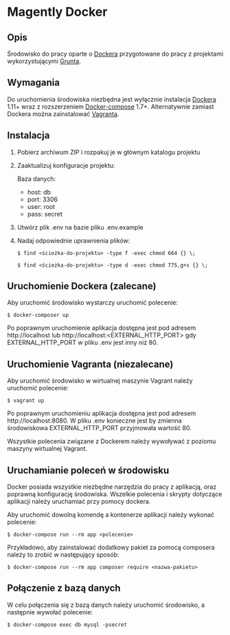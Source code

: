 # Magently Docker

## Opis

Środowisko do pracy oparte o [Dockera](https://docker.com) przygotowane do pracy z projektami wykorzystującymi [Grunta](http://gruntjs.com/).

## Wymagania

Do uruchomienia środowiska niezbędna jest wyłącznie instalacja [Dockera](https://docs.docker.com/engine/installation/) 1.11+ wraz z rozszerzeniem [Docker-compose](https://docs.docker.com/compose/install) 1.7+. Alternatywnie zamiast Dockera można zainstalować [Vagranta](https://www.vagrantup.com/docs/installation/).

## Instalacja

1. Pobierz archiwum ZIP i rozpakuj je w głównym katalogu projektu
2. Zaaktualizuj konfiguracje projektu:

   Baza danych:
   - host: db
   - port: 3306
   - user: root
   - pass: secret
3. Utwórz plik .env na bazie pliku .env.example
4. Nadaj odpowiednie uprawnienia plików:

   `$ find <ścieżka-do-projektu> -type f -exec chmod 664 {} \;`

   `$ find <ścieżka-do-projektu> -type d -exec chmod 775,g+s {} \;`
     
## Uruchomienie Dockera (zalecane)

Aby uruchomić środowisko wystarczy uruchomić polecenie:

`$ docker-composer up`

Po poprawnym uruchomienie aplikacja dostępna jest pod adresem http://localhost lub http://localhost:<EXTERNAL_HTTP_PORT> gdy EXTERNAL_HTTP_PORT w pliku .env jest inny niż 80.

## Uruchomienie Vagranta (niezalecane)

Aby uruchomić środowisko w wirtualnej maszynie Vagrant należy uruchomić polecenie:

`$ vagrant up`

Po poprawnym uruchomieniu aplikacja dostępna jest pod adresem http://localhost:8080. W pliku .env konieczne jest by zmienna środowiskowa EXTERNAL_HTTP_PORT przyjmowała wartość 80.

Wszystkie polecenia związane z Dockerem należy wywoływać z poziomu maszyny wirtualnej Vagrant.

## Uruchamianie poleceń w środowisku

Docker posiada wszystkie niezbędne narzędzia do pracy z aplikacją, oraz poprawną konfigurację środowiska. Wszelkie polecenia i skrypty dotyczące aplikacji należy uruchamiać przy pomocy dockera.

Aby uruchomić dowolną komendę a kontenerze aplikacji należy wykonać polecenie:

`$ docker-compose run --rm app <polecenie>`

Przykładowo, aby zainstalować dodatkowy pakiet za pomocą composera należy to zrobić w następujący sposób:

`$ docker-compose run --rm app composer require <nazwa-pakietu>`

## Połączenie z bazą danych

W celu połączenia się z bazą danych należy uruchomić środowisko, a następnie wywołać polecenie:

`$ docker-compose exec db mysql -psecret`
